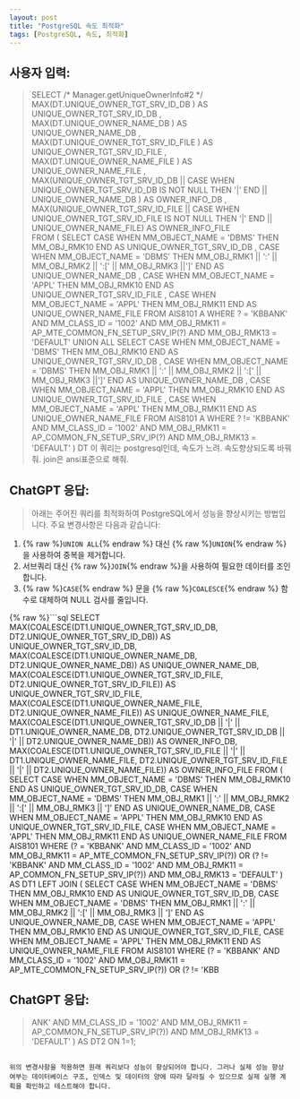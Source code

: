 ```yaml
---
layout: post
title: "PostgreSQL 속도 최적화"
tags: [PostgreSQL, 속도, 최적화]
---
```


## 사용자 입력:
> SELECT /* Manager.getUniqueOwnerInfo#2 */ MAX(DT.UNIQUE_OWNER_TGT_SRV_ID_DB   )                                                       AS UNIQUE_OWNER_TGT_SRV_ID_DB   , 
       MAX(DT.UNIQUE_OWNER_NAME_DB         )                                                                                          AS UNIQUE_OWNER_NAME_DB         , 
       MAX(DT.UNIQUE_OWNER_TGT_SRV_ID_FILE )                                                                                          AS UNIQUE_OWNER_TGT_SRV_ID_FILE , 
       MAX(DT.UNIQUE_OWNER_NAME_FILE       )                                                                                          AS UNIQUE_OWNER_NAME_FILE       , 
       MAX(UNIQUE_OWNER_TGT_SRV_ID_DB   || CASE WHEN UNIQUE_OWNER_TGT_SRV_ID_DB   IS NOT NULL THEN '|' END || UNIQUE_OWNER_NAME_DB  ) AS OWNER_INFO_DB                , 
       MAX(UNIQUE_OWNER_TGT_SRV_ID_FILE || CASE WHEN UNIQUE_OWNER_TGT_SRV_ID_FILE IS NOT NULL THEN '|' END || UNIQUE_OWNER_NAME_FILE) AS OWNER_INFO_FILE                
  FROM ( 
        SELECT CASE WHEN MM_OBJECT_NAME = 'DBMS' THEN MM_OBJ_RMK10                                                   END AS UNIQUE_OWNER_TGT_SRV_ID_DB   , 
               CASE WHEN MM_OBJECT_NAME = 'DBMS' THEN MM_OBJ_RMK1 || ':' || MM_OBJ_RMK2 || ':[' || MM_OBJ_RMK3 ||']' END AS UNIQUE_OWNER_NAME_DB         , 
               CASE WHEN MM_OBJECT_NAME = 'APPL' THEN MM_OBJ_RMK10                                                   END AS UNIQUE_OWNER_TGT_SRV_ID_FILE , 
               CASE WHEN MM_OBJECT_NAME = 'APPL' THEN MM_OBJ_RMK11                                                   END AS UNIQUE_OWNER_NAME_FILE 
          FROM AIS8101 A 
         WHERE ? = 'KBBANK'
          AND MM_CLASS_ID   = '1002' 
          AND MM_OBJ_RMK11  = AP_MTE_COMMON_FN_SETUP_SRV_IP(?)
    AND MM_OBJ_RMK13  = 'DEFAULT'
  UNION ALL
  SELECT CASE WHEN MM_OBJECT_NAME = 'DBMS' THEN MM_OBJ_RMK10                                                   END AS UNIQUE_OWNER_TGT_SRV_ID_DB   ,
               CASE WHEN MM_OBJECT_NAME = 'DBMS' THEN MM_OBJ_RMK1 || ':' || MM_OBJ_RMK2 || ':[' || MM_OBJ_RMK3 ||']' END AS UNIQUE_OWNER_NAME_DB         ,
               CASE WHEN MM_OBJECT_NAME = 'APPL' THEN MM_OBJ_RMK10                                                   END AS UNIQUE_OWNER_TGT_SRV_ID_FILE ,
               CASE WHEN MM_OBJECT_NAME = 'APPL' THEN MM_OBJ_RMK11                                                   END AS UNIQUE_OWNER_NAME_FILE 
          FROM AIS8101 A 
         WHERE ? != 'KBBANK'
          AND MM_CLASS_ID   = '1002' 
          AND MM_OBJ_RMK11  = AP_COMMON_FN_SETUP_SRV_IP(?) 
    AND MM_OBJ_RMK13  = 'DEFAULT'
   ) DT  이 쿼리는 postgresql인데, 속도가 느려. 속도향상되도록 바꿔줘. join은 ansi표준으로 해줘.

## ChatGPT 응답:
> 아래는 주어진 쿼리를 최적화하여 PostgreSQL에서 성능을 향상시키는 방법입니다. 주요 변경사항은 다음과 같습니다:

1. {% raw %}`UNION ALL`{% endraw %} 대신 {% raw %}`UNION`{% endraw %}을 사용하여 중복을 제거합니다.
2. 서브쿼리 대신 {% raw %}`JOIN`{% endraw %}을 사용하여 필요한 데이터를 조인합니다.
3. {% raw %}`CASE`{% endraw %} 문을 {% raw %}`COALESCE`{% endraw %} 함수로 대체하여 NULL 검사를 줄입니다.

{% raw %}```sql
SELECT
  MAX(COALESCE(DT1.UNIQUE_OWNER_TGT_SRV_ID_DB, DT2.UNIQUE_OWNER_TGT_SRV_ID_DB)) AS UNIQUE_OWNER_TGT_SRV_ID_DB,
  MAX(COALESCE(DT1.UNIQUE_OWNER_NAME_DB, DT2.UNIQUE_OWNER_NAME_DB)) AS UNIQUE_OWNER_NAME_DB,
  MAX(COALESCE(DT1.UNIQUE_OWNER_TGT_SRV_ID_FILE, DT2.UNIQUE_OWNER_TGT_SRV_ID_FILE)) AS UNIQUE_OWNER_TGT_SRV_ID_FILE,
  MAX(COALESCE(DT1.UNIQUE_OWNER_NAME_FILE, DT2.UNIQUE_OWNER_NAME_FILE)) AS UNIQUE_OWNER_NAME_FILE,
  MAX(COALESCE(DT1.UNIQUE_OWNER_TGT_SRV_ID_DB || '|' || DT1.UNIQUE_OWNER_NAME_DB, DT2.UNIQUE_OWNER_TGT_SRV_ID_DB || '|' || DT2.UNIQUE_OWNER_NAME_DB)) AS OWNER_INFO_DB,
  MAX(COALESCE(DT1.UNIQUE_OWNER_TGT_SRV_ID_FILE || '|' || DT1.UNIQUE_OWNER_NAME_FILE, DT2.UNIQUE_OWNER_TGT_SRV_ID_FILE || '|' || DT2.UNIQUE_OWNER_NAME_FILE)) AS OWNER_INFO_FILE
FROM
(
  SELECT
    CASE WHEN MM_OBJECT_NAME = 'DBMS' THEN MM_OBJ_RMK10 END AS UNIQUE_OWNER_TGT_SRV_ID_DB,
    CASE WHEN MM_OBJECT_NAME = 'DBMS' THEN MM_OBJ_RMK1 || ':' || MM_OBJ_RMK2 || ':[' || MM_OBJ_RMK3 || ']' END AS UNIQUE_OWNER_NAME_DB,
    CASE WHEN MM_OBJECT_NAME = 'APPL' THEN MM_OBJ_RMK10 END AS UNIQUE_OWNER_TGT_SRV_ID_FILE,
    CASE WHEN MM_OBJECT_NAME = 'APPL' THEN MM_OBJ_RMK11 END AS UNIQUE_OWNER_NAME_FILE
  FROM AIS8101
  WHERE
    (? = 'KBBANK' AND MM_CLASS_ID = '1002' AND MM_OBJ_RMK11 = AP_MTE_COMMON_FN_SETUP_SRV_IP(?))
    OR (? != 'KBBANK' AND MM_CLASS_ID = '1002' AND MM_OBJ_RMK11 = AP_COMMON_FN_SETUP_SRV_IP(?))
    AND MM_OBJ_RMK13 = 'DEFAULT'
) AS DT1
LEFT JOIN
(
  SELECT
    CASE WHEN MM_OBJECT_NAME = 'DBMS' THEN MM_OBJ_RMK10 END AS UNIQUE_OWNER_TGT_SRV_ID_DB,
    CASE WHEN MM_OBJECT_NAME = 'DBMS' THEN MM_OBJ_RMK1 || ':' || MM_OBJ_RMK2 || ':[' || MM_OBJ_RMK3 || ']' END AS UNIQUE_OWNER_NAME_DB,
    CASE WHEN MM_OBJECT_NAME = 'APPL' THEN MM_OBJ_RMK10 END AS UNIQUE_OWNER_TGT_SRV_ID_FILE,
    CASE WHEN MM_OBJECT_NAME = 'APPL' THEN MM_OBJ_RMK11 END AS UNIQUE_OWNER_NAME_FILE
  FROM AIS8101
  WHERE
    (? = 'KBBANK' AND MM_CLASS_ID = '1002' AND MM_OBJ_RMK11 = AP_MTE_COMMON_FN_SETUP_SRV_IP(?))
    OR (? != 'KBB

## ChatGPT 응답:
> ANK' AND MM_CLASS_ID = '1002' AND MM_OBJ_RMK11 = AP_COMMON_FN_SETUP_SRV_IP(?))
    AND MM_OBJ_RMK13 = 'DEFAULT'
) AS DT2 ON 1=1;
```{% endraw %}

위의 변경사항을 적용하면 원래 쿼리보다 성능이 향상되어야 합니다. 그러나 실제 성능 향상 여부는 데이터베이스 구조, 인덱스 및 데이터의 양에 따라 달라질 수 있으므로 실제 실행 계획을 확인하고 테스트해야 합니다.

